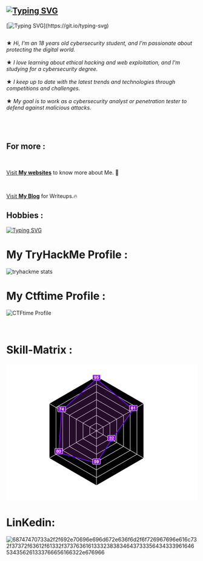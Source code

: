 

## </br>[![Typing SVG](https://readme-typing-svg.demolab.com?font=Fira+Code&size=35&pause=1000&color=f034fd&width=435&lines=-------------------------------------)](https://git.io/typing-svg)

[![Typing SVG](https://readme-typing-svg.herokuapp.com?font=Fira+Code&duration=2000&pause=500&color=f034fd&multiline=true&width=435&height=180&lines=nc+-lvnp+1337;listening+on+%5Bany%5D+1337+...;connect+to+%5BACHUX21%5D+profile;achux@pop-os+~%24+{cat,root.txt};++ACHUX{ZWNobyAxLTIyIHxyZXY=};..............................;............H4CK3D!............;..............................;..............................;..............................;..............................;.............................;)](https://git.io/typing-svg)

##                    
★ *Hi, I'm an 18 years old cybersecurity student, and I'm passionate about protecting the digital world.*</br></br>
★ *I love learning about ethical hacking and web exploitation, and I'm studying for a cybersecurity degree.*</br></br>
★ *I keep up to date with the latest trends and technologies through competitions and challenges.*</br></br>
★ *My goal is to work as a cybersecurity analyst or penetration tester to defend against malicious attacks.*</br></br>
</br></br>
## For more :
</br>

<a href="https://achux21.online/" target="_blank">Visit <strong>My websites</strong></a> to know more about Me. 🚀

</br>

<a href="https://iloveweb.online/posts/" target="_blank">Visit <strong>My Blog</strong></a> for Writeups.🔥




## Hobbies : 

[![Typing SVG](https://readme-typing-svg.herokuapp.com/?font=Fira+Code&duration=2000&pause=500&color=f034fd&multiline=false&width=435&height=180&lines=%F0%9D%9A%86%F0%9D%9A%8A%F0%9D%9A%9D%F0%9D%9A%8C%F0%9D%9A%91%F0%9D%9A%92%F0%9D%9A%97%F0%9D%9A%90%20%F0%9D%99%B0%F0%9D%9A%97%F0%9D%9A%92%F0%9D%9A%96%F0%9D%9A%8E;%F0%9D%99%BB%F0%9D%9A%92%F0%9D%9A%9C%F0%9D%9A%9D%F0%9D%9A%8E%F0%9D%9A%97%F0%9D%9A%92%F0%9D%9A%97%F0%9D%9A%90%20%F0%9D%9A%9D%F0%9D%9A%98%20%F0%9D%9A%96%F0%9D%9A%9E%F0%9D%9A%9C%F0%9D%9A%92%F0%9D%9A%8C;%F0%9D%99%BF%F0%9D%9A%95%F0%9D%9A%8A%F0%9D%9A%A2%F0%9D%9A%92%F0%9D%9A%97%F0%9D%9A%90%20%F0%9D%99%B2%F0%9D%9A%83%F0%9D%99%B5%F0%9D%9A%9C;%F0%9D%9A%86%F0%9D%9A%8A%F0%9D%9A%9D%F0%9D%9A%8C%F0%9D%9A%91%F0%9D%9A%92%F0%9D%9A%97%F0%9D%9A%90%20%F0%9D%99%BD%F0%9D%9A%8E%F0%9D%9A%9D%F0%9D%9A%8F%F0%9D%9A%95%F0%9D%9A%92%F0%9D%9A%A1)](https://git.io/typing-svg)
# My TryHackMe Profile :
![tryhackme stats](https://tryhackme-badges.s3.amazonaws.com/achux21.png)



# My Ctftime Profile :
<div style="display: flex;">
    <a href="https://ctftime.org/user/150843"><img src="https://ctftime.org/static/images/ct/logo.svg" alt="CTFtime Profile" width="150" height="50" style="float: right;"></a>
</div>

# Skill-Matrix :

<a href="https://tryhackme.com/p/achux21">
  <img src="skills.svg" alt="Skills" >
</a>

# LinKedin: 





![68747470733a2f2f692e70696e696d672e636f6d2f6f726967696e616c732f37372f63612f61332f37376361613332383834643733356434333961646534356261333766656166322e676966](https://github.com/ACHUX21/ACHUX21/assets/130113878/ef1b97b4-689a-4787-8c2f-780de5f275f6)

